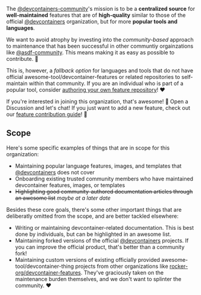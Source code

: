 The [@devcontainers-community]'s mission is to be a **centralized source** for
**well-maintained** features that are of **high-quality** similar to those of
the official [@devcontainers] organization, but for more **popular tools and
languages**.

We want to avoid atrophy by investing into the _community-based_ approach to
maintenance that has been successful in other communtiy orgainzations like
[@asdf-community]. This means making it as easy as possible to contribute. 🤝

This is, however, a _fallback option_ for languages and tools that do not have
official awesome-tool/devcontainer-features or related repositories to
self-maintain within that community. If you are an individual who is part of a
popular tool, consider [authoring your own feature repository]! ❤️

If you're interested in joining this organization, that's awesome! 🤩 Open a
Discussion and let's chat! If you just want to add a new feature, check out our
[feature contribution guide]! 🌟

## Scope

Here's some specific examples of things that are in scope for this organization:

- Maintaining popular language features, images, and templates that
  [@devcontainers] does not cover
- Onboarding existing trusted community members who have maintained devcontainer
  features, images, or templates
- ~~Highlighting good community-authored documentation articles through an
  awesome list~~ _maybe at a later date_

Besides these core goals, there's some other important things that are
deliberatly omitted from the scope, and are better tackled elsewhere:

- Writing or maintaining devcontainer-related documentation. This is best done
  by individuals, but can be highlighted in an awesome list.
- Maintaining forked versions of the official [@devcontainers] projects. If you
  can improve the official product, that's better than a community fork!
- Maintaining custom versions of existing officially provided
  awesome-tool/devcontainer-thing projects from other organizations like
  [rocker-org/devcontainer-features]. They've graciously taken on the
  maintenance burden themselves, and we don't want to splinter the community. ❤️

<!-- prettier-ignore-start -->
[@devcontainers-community]: https://github.com/devcontainers-community
[@devcontainers]: https://github.com/devcontainers
[@asdf-community]: https://github.com/asdf-community
[rocker-org/devcontainer-features]: https://github.com/rocker-org/devcontainer-features#readme
[feature contribution guide]: https://github.com/devcontainers-community/features/blob/main/CONTRIBUTING.md
[authoring your own feature repository]: https://github.com/devcontainers/feature-starter#readme
<!-- prettier-ignore-end -->
